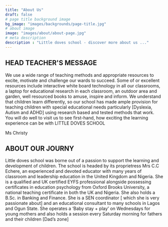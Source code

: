 ```yaml
---
title: "About Us"
draft: false
# page title background image
bg_image: "images/backgrounds/page-title.jpg"
# about image
image: "images/about/about-page.jpg"
# meta description
description : "Little doves school - discover more about us ..."
---
```


## HEAD TEACHER'S MESSAGE

We use a wide range of teaching methods and appropriate resources to excite, motivate and challenge our wards to succeed. Some of or excellent resources include interactive white board technology in all our classrooms, a laptop for educational research in each classroom, an outdoor area and garden, well resourced books to amuse, inspire and inform. We understand that children learn differently, so our school has made ample provision for teaching children with special educational needs particularly [Dyslexia, Autism and ADHD] using research based and tested methods that work.
You will do well to visit us to see first-hand, how exciting the learning experience can be with LITTLE DOVES SCHOOL

Ms Christy


## ABOUT OUR JOURNY
Little doves school was borne out of a passion to support the learning and development of children. The school is headed by its proprietress Mrs C.C Echere, an experienced and devoted educator with many years of classroom and leadership education in the United Kingdom and Nigeria. She is a qualified and UK certified EYFS professional alongside possessing certificates in education psychology from Oxford Brooks University, a national teaching certificate in both the UK and Nigeria. She also holds a B.Sc. in Banking and Finance. She is a SEN coordinator [ which she is very passionate about] and an educational consultant to many schools in Lagos and Ogun State. She operates a ‘Baby stay + play’ on Wednesdays for young mothers and also holds a session every Saturday morning for fathers and their children [Dad’s zone]

